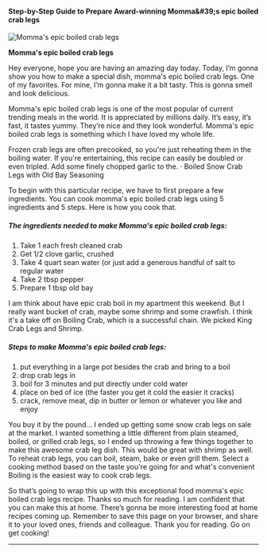             

#### Step-by-Step Guide to Prepare Award-winning Momma&amp;#39;s epic boiled crab legs

![Momma's epic boiled crab legs](https://img-global.cpcdn.com/recipes/62047555/751x532cq70/mommas-epic-boiled-crab-legs-recipe-main-photo.jpg)

**Momma's epic boiled crab legs**

Hey everyone, hope you are having an amazing day today. Today, I’m gonna show you how to make a special dish, momma's epic boiled crab legs. One of my favorites. For mine, I’m gonna make it a bit tasty. This is gonna smell and look delicious.

Momma's epic boiled crab legs is one of the most popular of current trending meals in the world. It is appreciated by millions daily. It’s easy, it’s fast, it tastes yummy. They’re nice and they look wonderful. Momma's epic boiled crab legs is something which I have loved my whole life.

Frozen crab legs are often precooked, so you're just reheating them in the boiling water. If you're entertaining, this recipe can easily be doubled or even tripled. Add some finely chopped garlic to the. · Boiled Snow Crab Legs with Old Bay Seasoning

To begin with this particular recipe, we have to first prepare a few ingredients. You can cook momma's epic boiled crab legs using 5 ingredients and 5 steps. Here is how you cook that.

##### The ingredients needed to make Momma's epic boiled crab legs:

1.  Take 1 each fresh cleaned crab
2.  Get 1/2 clove garlic, crushed
3.  Take 4 quart sean water (or just add a generous handful of salt to regular water
4.  Take 2 tbsp pepper
5.  Prepare 1 tbsp old bay

I am think about have epic crab boil in my apartment this weekend. But I really want bucket of crab, maybe some shrimp and some crawfish. I think it's a take off on Boiling Crab, which is a successful chain. We picked King Crab Legs and Shrimp.

##### Steps to make Momma's epic boiled crab legs:

1.  put everything in a large pot besides the crab and bring to a boil
2.  drop crab legs in
3.  boil for 3 minutes and put directly under cold water
4.  place on bed of ice (the faster you get it cold the easier it cracks)
5.  crack, remove meat, dip in butter or lemon or whatever you like and enjoy

You buy it by the pound… I ended up getting some snow crab legs on sale at the market. I wanted something a little different from plain steamed, boiled, or grilled crab legs, so I ended up throwing a few things together to make this awesome crab leg dish. This would be great with shrimp as well. To reheat crab legs, you can boil, steam, bake or even grill them. Select a cooking method based on the taste you're going for and what's convenient Boiling is the easiest way to cook crab legs.

So that’s going to wrap this up with this exceptional food momma's epic boiled crab legs recipe. Thanks so much for reading. I am confident that you can make this at home. There’s gonna be more interesting food at home recipes coming up. Remember to save this page on your browser, and share it to your loved ones, friends and colleague. Thank you for reading. Go on get cooking!

* * *